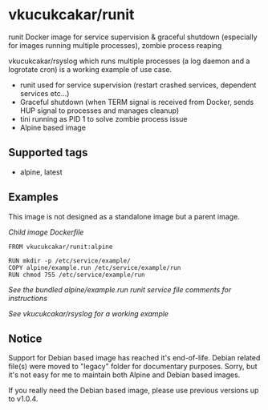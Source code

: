 # vkucukcakar/runit

runit Docker image for service supervision & graceful shutdown (especially for images running multiple processes), zombie process reaping

vkucukcakar/rsyslog which runs multiple processes (a log daemon and a logrotate cron) is a working example of use case.

* runit used for service supervision (restart crashed services, dependent services etc...)
* Graceful shutdown (when TERM signal is received from Docker, sends HUP signal to processes and manages cleanup)
* tini running as PID 1 to solve zombie process issue
* Alpine based image
  
## Supported tags

* alpine, latest

## Examples

This image is not designed as a standalone image but a parent image.

*Child image Dockerfile*

	FROM vkucukcakar/runit:alpine
	
	RUN mkdir -p /etc/service/example/
	COPY alpine/example.run /etc/service/example/run
	RUN chmod 755 /etc/service/example/run
	
*See the bundled alpine/example.run runit service file comments for instructions*

*See vkucukcakar/rsyslog for a working example*

## Notice

Support for Debian based image has reached it's end-of-life.
Debian related file(s) were moved to "legacy" folder for documentary purposes.
Sorry, but it's not easy for me to maintain both Alpine and Debian based images.

If you really need the Debian based image, please use previous versions up to v1.0.4.
